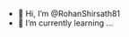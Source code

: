 - 👋 Hi, I’m @RohanShirsath81
- 🌱 I’m currently learning ...

<!---
RohanShirsath81/RohanShirsath81 is a ✨ special ✨ repository because its `README.md` (this file) appears on your GitHub profile.
You can click the Preview link to take a look at your changes.
--->

